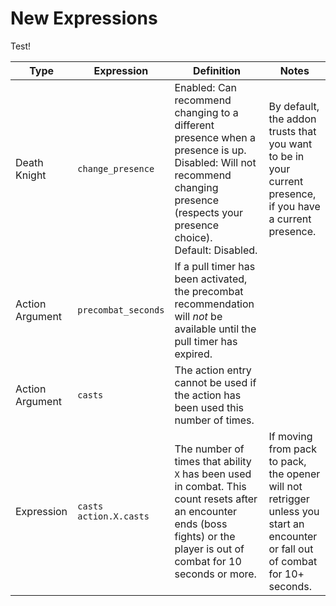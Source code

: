 # New Expressions

Test!

| Type | Expression | Definition | Notes
|-|-|-|-
| Death Knight | `change_presence` | Enabled: Can recommend changing to a different presence when a presence is up.<br/>Disabled: Will not recommend changing presence (respects your presence choice).<br/>Default: Disabled. | By default, the addon trusts that you want to be in your current presence, if you have a current presence.
| Action Argument | `precombat_seconds` | If a pull timer has been activated, the precombat recommendation will *not* be available until the pull timer has expired.
| Action Argument | `casts` | The action entry cannot be used if the action has been used this number of times.
| Expression | `casts`<br/>`action.X.casts` | The number of times that ability `X` has been used in combat.  This count resets after an encounter ends (boss fights) or the player is out of combat for 10 seconds or more. | If moving from pack to pack, the opener will not retrigger unless you start an encounter or fall out of combat for 10+ seconds.
